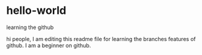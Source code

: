 # hello-world
learning the github

hi people,
I am editing this readme file for learning the branches features of github. 
I am a beginner on github.
